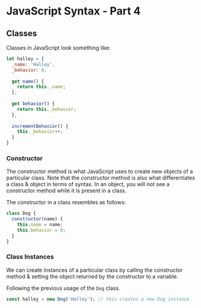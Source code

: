 # JavaScript Syntax - Part 4

## Classes

Classes in JavaScript look something like: 

```js
let halley = {
  _name: 'Halley',
  _behavior: 0,
 
  get name() {
    return this._name;
  },
 
  get behavior() {
    return this._behavior;
  },
 
  incrementBehavior() {
    this._behavior++;
  }
}
```

### Constructor 

The constructor method is what JavaScript uses to create new objects of a particular class. Note that the constructor method is also what differentiates a class & object in terms of syntax. In an object, you will not see a constructor method while it is present in a class.

The constructor in a class resembles as follows:

```js
class Dog {
  constructor(name) {
    this.name = name;
    this.behavior = 0;
  }
}
```

### Class Instances 

We can create instances of a particular class by calling the constructor method & setting the object returned by the constructor to a variable. 

Following the previous usage of the `Dog` class.

```js
const halley = new Dog('Halley'); // this creates a new Dog instance
```

